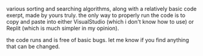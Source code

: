 various sorting and searching algorithms, along with a relatively basic code exerpt, made by yours truly. the only way to properly run the code 
is to copy and paste into either VisualStudio (which i don't know how to use) or Replit (which is much simpler in my opinion).  

the code runs and is free of basic bugs. let me know if you find anything that can be changed.
